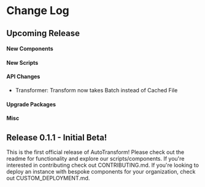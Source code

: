 # Change Log

## Upcoming Release

#### New Components

#### New Scripts

#### API Changes

 - Transformer: Transform now takes Batch instead of Cached File

#### Upgrade Packages

#### Misc

## Release 0.1.1 - Initial Beta!

This is the first official release of AutoTransform! Please check out the readme for functionality and explore our scripts/components. If you're interested in contributing check out CONTRIBUTING.md. If you're looking to deploy an instance with bespoke components for your organization, check out CUSTOM_DEPLOYMENT.md.